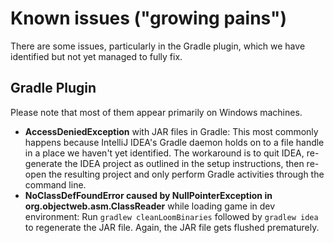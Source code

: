 # Known issues ("growing pains")

There are some issues, particularly in the Gradle plugin, which we have
identified but not yet managed to fully fix.

## Gradle Plugin

Please note that most of them appear primarily on Windows machines.

- **AccessDeniedException** with JAR files in Gradle: This most
  commonly happens because IntelliJ IDEA's Gradle daemon holds on to a
  file handle in a place we haven't yet identified. The workaround is
  to quit IDEA, re-generate the IDEA project as outlined in the setup
  instructions, then re-open the resulting project and only perform
  Gradle activities through the command line.
- **NoClassDefFoundError caused by NullPointerException in
  org.objectweb.asm.ClassReader** while loading game in dev
  environment: Run `gradlew cleanLoomBinaries` followed by `gradlew
  idea` to regenerate the JAR file. Again, the JAR file gets flushed
  prematurely.

